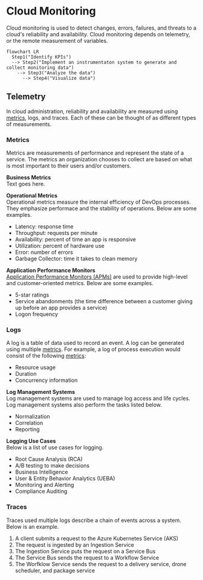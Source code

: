 # Cloud Monitoring
Cloud monitoring is used to detect changes, errors, failures, and threats to a cloud's reliability and availability. Cloud monitoring depends on telemetry, or the remote measurement of variables. 

```mermaid
flowchart LR
  Step1("Identify KPIs") 
  --> Step2("Implement an instrumentaton system to generate and collect monitoring data")
    --> Step3("Analyze the data")
      --> Step4("Visualize data")
```

## Telemetry
In cloud administration, reliability and availability are measured using [metrics](/cloud/monitoring/README.md#metrics), logs, and traces. Each of these can be thought of as different types of measurements. 

### Metrics
Metrics are measurements of performance and represent the state of a service. The metrics an organization chooses to collect are based on what is most important to their users and/or customers. 

**Business Metrics**   
Text goes here. 

**Operational Metrics**  
Operational metrics measure the internal efficiency of DevOps processes. They emphasize performace and the stability of operations. Below are some examples.
* Latency: response time
* Throughput: requests per minute
* Availability: percent of time an app is responsive
* Utilization: percent of hardware use
* Error: number of errors
* Garbage Collector: time it takes to clean memory

**Application Performance Monitors**  
[Application Performance Monitors (APMs)](/cloud/monitoring/apm.md) are used to provide high-level and customer-oriented metrics. Below are some examples. 
* 5-star ratings
* Service abandonments (the time difference between a customer giving up before an app provides a service)
* Logon frequency 

### Logs
A log is a table of data used to record an event. A log can be generated using multiple [metrics](/cloud/monitoring/README.md#metrics). For example, a log of process execution would consist of the following [metrics](/cloud/monitoring/README.md#metrics):
* Resource usage
* Duration
* Concurrency information

**Log Management Systems**  
Log management systems are used to manage log access and life cycles. Log management systems also perform the tasks listed below. 
* Normalization
* Correlation
* Reporting

**Logging Use Cases**  
Below is a list of use cases for logging. 
* Root Cause Analysis (RCA)
* A/B testing to make decisions
* Business Intelligence 
* User & Entity Behavior Analytics (UEBA)
* Monitoring and Alerting
* Compliance Auditing

### Traces
Traces used multiple logs describe a chain of events across a system. Below is an example.
1. A client submits a request to the Azure Kubernetes Service (AKS)
2. The request is ingested by an Ingestion Service
3. The Ingestion Service puts the request on a Service Bus
4. The Service Bus sends the request to a Workflow Service
5. The Worfklow Service sends the request to a delivery service, drone scheduler, and package service
